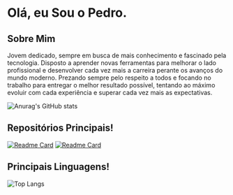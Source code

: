 # Olá, eu Sou o Pedro.

## Sobre Mim
Jovem dedicado, sempre em busca de mais conhecimento
e fascinado pela tecnologia.
Disposto a aprender novas ferramentas para melhorar o
lado profissional e desenvolver cada vez mais a carreira
perante os avanços do mundo moderno.
Prezando sempre pelo respeito a todos e focando no
trabalho para entregar o melhor resultado possível,
tentando ao máximo evoluir com cada experiência e
superar cada vez mais as expectativas.
![<img src='https://img.shields.io/badge/Instagram-E4405F?style=for-the-badge&logo=instagram&logoColor=white' alt='Instagram'>](https://www.instagram.com/pedro_andreola/)
![<img src='	https://img.shields.io/badge/LinkedIn-0077B5?style=for-the-badge&logo=linkedin&logoColor=white' alt='linkedin'>](www.linkedin.com/in/pedro-andreola-6ab95b327)

![Anurag's GitHub stats](https://github-readme-stats.vercel.app/api?username=Pedro-Andreola&show_icons=true&theme=radical) 



## Repositórios Principais!
[![Readme Card](https://github-readme-stats.vercel.app/api/pin/?username=Pedro-Andreola&repo=CRUD&show_icons=true&theme=radical)](https://github.com/anuraghazra/github-readme-stats)
[![Readme Card](https://github-readme-stats.vercel.app/api/pin/?username=Pedro-Andreola&repo=WatchWizard&show_icons=true&theme=radical)](https://github.com/anuraghazra/github-readme-stats)

## Principais Linguagens!
![Top Langs](https://github-readme-stats.vercel.app/api/top-langs/?username=Pedro-Andreola&hide_progress=true&show_icons=true&theme=radical)
